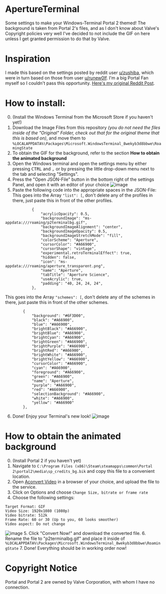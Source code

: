 # ApertureTerminal
Some settings to make your Windows-Terminal Portal 2 themed!
The background is taken from Portal 2's files, and as I don't know about Valve's Copyright policies very well I've decided to not include the GIF on here unless I get granted permission to do that by Valve. 

# Inspiration
I made this based on the settings posted by reddit user [u/zushiba](https://reddit.com/u/zushiba "u/zushiba"), which were in turn based on those from user [u/runew0lf](https://reddit.com/u/runew0lf "u/runew0lf"). I'm a big Portal Fan myself so I couldn't pass this opportunity. [Here's my original Reddit Post](https://www.reddit.com/r/Windows10/comments/no7mg8/i_tried_to_make_my_windows_terminal_look_like/ "My Post").

# How to install:
0. (Install the Windows Terminal from the Microsoft Store if you haven't yet!)
1. Download the Image Files from this repository *(you do not need the files inside of the "Original" Folder, check out that for the original theme that this is based on)*, and move them to ```%LOCALAPPDATA%\Packages\Microsoft.WindowsTerminal_8wekyb3d8bbwe\RoamingState```
2. To obtain the GIF for the background, refer to the section **How to obtain the animated background**
3. Open the Windows terminal and open the settings menu by either pressing <kbd>CTRL</kbd> and <kbd>,</kbd> or by pressing the little drop-down menu next to the tab and selecting "Settings".
4. Press the "Open JSON-File" button in the bottom right of the settings Panel, and open it with an editor of your choice
![image](https://user-images.githubusercontent.com/23218251/120101803-3707db80-c148-11eb-9d28-97c768956fd0.png)
5. Paste the following code into the appropriate spaces in the JSON-File:
This goes into the Array ```"list": [```, don't delete any of the profiles in there, just paste this in front of the other profiles.
```
            {
                "acrylicOpacity": 0.5,
                "backgroundImage": "ms-appdata:///roaming/p2terminalbg.gif",
                "backgroundImageAlignment": "center",
                "backgroundImageOpacity": 0.5,
                "backgroundImageStretchMode": "fill",
                "colorScheme": "Aperture",
                "cursorColor": "#A66900",
                "cursorShape": "vintage",
                "experimental.retroTerminalEffect": true,
                "hidden": false,
                "icon": "ms-appdata:///roaming/aperture_transparent.png",
                "name": "Aperture",
                "tabTitle": "Aperture Science",
                "useAcrylic": true,
                "padding": "40, 24, 24, 24",
            },
```
This goes into the Array ```"schemes": [```, don't delete any of the schemes in there, just paste this in front of the other schemes.
```
        {
            "background": "#6F3D00",
            "black": "#A66900",
            "blue": "#A66900",
            "brightBlack": "#A66900",
            "brightBlue": "#A66900",
            "brightCyan": "#A66900",
            "brightGreen": "#A66900",
            "brightPurple": "#A66900",
            "brightRed": "#A66900",
            "brightWhite": "#A66900",
            "brightYellow": "#A66900",
            "cursorColor": "#A66900",
            "cyan": "#A66900",
            "foreground": "#A66900",
            "green": "#A66900",
            "name": "Aperture",
            "purple": "#A66900",
            "red": "#A66900",
            "selectionBackground": "#A66900",
            "white": "#A66900",
            "yellow": "#A66900"
        },
```

6. Done! Enjoy your Terminal's new look!
![image](https://user-images.githubusercontent.com/23218251/120101673-7eda3300-c147-11eb-8635-3a34ab491886.png)

# How to obtain the animated background
0. (Install Portal 2 if you haven't yet)
1. Navigate to ```C:\Program Files (x86)\Steam\steamapps\common\Portal 2\portal2\media\sp_credits_bg.bik``` and copy this file to a convenient location.
2. Open [Aconvert Video](https://www.aconvert.com/video/ "Aconvert Video") in a browser of your choice, and upload the file to the service.
3. Click on Options and choose ```Change Size, bitrate or frame rate```
4. Choose the following settings:
```
Target Format: GIF
Video Size: 1920x1080 (1080p)
Video bitrate: 512k
Frame Rate: 60 or 30 (Up to you, 60 looks smoother)
Video aspect: Do not change
```
![image](https://user-images.githubusercontent.com/23218251/120102548-d37fad00-c14b-11eb-8ee4-e94fb15bf3d5.png)
5. Click "Convert Now!" and download the converted file.
6. Rename the file to "p2terminalbg.gif" and place it inside of ```%LOCALAPPDATA%\Packages\Microsoft.WindowsTerminal_8wekyb3d8bbwe\RoamingState```
7. Done! Everything should be in working order now!

# Copyright Notice
Portal and Portal 2 are owned by Valve Corporation, with whom I have no connection.

